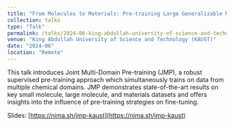 ```yaml
---
title: "From Molecules to Materials: Pre-training Large Generalizable Models for Atomic Property Prediction"
collection: talks
type: "Talk"
permalink: /talks/2024-06-king-abdullah-university-of-science-and-technology-kaust-from-molecules-to-materials-pre-training-large-generalizable-models-for-atomic-property-prediction
venue: "King Abdullah University of Science and Technology (KAUST)"
date: "2024-06"
location: "Remote"
---
```


This talk introduces Joint Multi-Domain Pre-training (JMP), a robust supervised pre-training approach which simultaneously trains on data from multiple chemical domains. JMP demonstrates state-of-the-art results on key small molecule, large molecule, and materials datasets and offers insights into the influence of pre-training strategies on fine-tuning.

Slides: [https://nima.sh/jmp-kaust](https://nima.sh/jmp-kaust)

